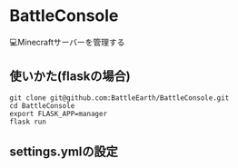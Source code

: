 # BattleConsole
💻Minecraftサーバーを管理する

## 使いかた(flaskの場合)
```
git clone git@github.com:BattleEarth/BattleConsole.git
cd BattleConsole
export FLASK_APP=manager
flask run
```

## settings.ymlの設定
